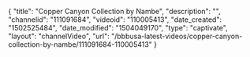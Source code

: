 {
    "title": "Copper Canyon Collection by Nambe",
    "description": "",
    "channelid": "111091684",
    "videoid": "110005413",
    "date_created": "1502525484",
    "date_modified": "1504049170",
    "type": "captivate",
    "layout": "channelVideo",
    "url": "\/bbbusa-latest-videos\/copper-canyon-collection-by-nambe\/111091684-110005413"
}